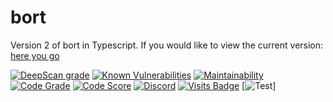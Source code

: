 # bort
Version 2 of bort in Typescript. If you would like to view the current version: [here you go](https://github.com/MatievisTheKat/bort/tree/master)

[![DeepScan grade](https://deepscan.io/api/teams/10306/projects/13030/branches/212991/badge/grade.svg)](https://deepscan.io/dashboard#view=project&tid=10306&pid=13030&bid=212991)
[![Known Vulnerabilities](https://snyk.io/test/github/MatievisTheKat/bort/badge.svg?targetFile=package.json)](https://snyk.io/test/github/MatievisTheKat/bort?targetFile=package.json)
[![Maintainability](https://api.codeclimate.com/v1/badges/ee41309468df0c25cec4/maintainability)](https://codeclimate.com/github/MatievisTheKat/bort/maintainability)
[![Code Grade](https://www.code-inspector.com/project/12775/status/svg)](https://www.code-inspector.com/project/12775/status)
[![Code Score](https://www.code-inspector.com/project/12775/score/svg)](https://www.code-inspector.com/project/12775/score)
[![Discord](https://img.shields.io/discord/673605613456195584)](https://discord.gg/t65hRpd)
[![Visits Badge](https://badges.pufler.dev/visits/MatievisTheKat/bort)](https://badges.pufler.dev/visits/MatievisTheKat/bort)
[![Test](https://github.com/MatievisTheKat/bort/workflows/test/badge.svg?branch=v2)]
